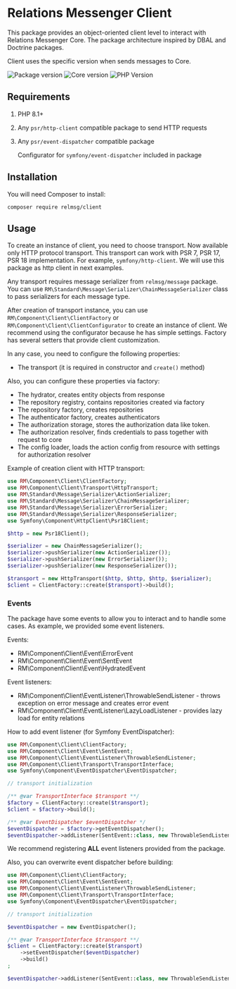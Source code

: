 # Relations Messenger Client

This package provides an object-oriented client level to interact with Relations Messenger Core. The package architecture inspired by DBAL and Doctrine packages.

Client uses the specific version when sends messages to Core.

![Package version](https://img.shields.io/packagist/v/relmsg/client?style=for-the-badge)
![Core version](https://img.shields.io/static/v1?label=Core%20version&message=1.0&color=blue&style=for-the-badge)
![PHP Version](https://img.shields.io/static/v1?label=PHP&message=^8.1&color=blue&style=for-the-badge)

## Requirements

1. PHP 8.1+
2. Any `psr/http-client` compatible package to send HTTP requests
3. Any `psr/event-dispatcher` compatible package 

   Configurator for `symfony/event-dispatcher` included in package

## Installation

You will need Composer to install:

`composer require relmsg/client`

## Usage

To create an instance of client, you need to choose transport. Now available only HTTP protocol transport. This transport can work with PSR 7, PSR 17, PSR 18 implementation. For example, `symfony/http-client`. We will use this package as http client in next examples.

Any transport requires message serializer from `relmsg/message` package. You can use `RM\Standard\Message\Serializer\ChainMessageSerializer` class to pass serializers for each message type.

After creation of transport instance, you can use `RM\Component\Client\ClientFactory` or `RM\Component\Client\ClientConfigurator` to create an instance of client. We recommend using the configurator because he has simple settings. Factory has several setters that provide client customization.

In any case, you need to configure the following properties: 

* The transport (it is required in constructor and `create()` method)

Also, you can configure these properties via factory:

* The hydrator, creates entity objects from response
* The repository registry, contains repositories created via factory
* The repository factory, creates repositories
* The authenticator factory, creates authenticators
* The authorization storage, stores the authorization data like token.
* The authorization resolver, finds credentials to pass together with request to core
* The config loader, loads the action config from resource with settings for authorization resolver


Example of creation client with HTTP transport:

```php
use RM\Component\Client\ClientFactory;
use RM\Component\Client\Transport\HttpTransport;
use RM\Standard\Message\Serializer\ActionSerializer;
use RM\Standard\Message\Serializer\ChainMessageSerializer;
use RM\Standard\Message\Serializer\ErrorSerializer;
use RM\Standard\Message\Serializer\ResponseSerializer;
use Symfony\Component\HttpClient\Psr18Client;

$http = new Psr18Client();

$serializer = new ChainMessageSerializer();
$serializer->pushSerializer(new ActionSerializer());
$serializer->pushSerializer(new ErrorSerializer());
$serializer->pushSerializer(new ResponseSerializer());

$transport = new HttpTransport($http, $http, $http, $serializer);
$client = ClientFactory::create($transport)->build();
```

### Events

The package have some events to allow you to interact and to handle some cases. As example, we provided some event listeners.

Events:
- RM\Component\Client\Event\ErrorEvent
- RM\Component\Client\Event\SentEvent
- RM\Component\Client\Event\HydratedEvent

Event listeners:
- RM\Component\Client\EventListener\ThrowableSendListener - throws exception on error message and creates error event
- RM\Component\Client\EventListener\LazyLoadListener - provides lazy load for entity relations

How to add event listener (for Symfony EventDispatcher):
```php
use RM\Component\Client\ClientFactory;
use RM\Component\Client\Event\SentEvent;
use RM\Component\Client\EventListener\ThrowableSendListener;
use RM\Component\Client\Transport\TransportInterface;
use Symfony\Component\EventDispatcher\EventDispatcher;

// transport initialization

/** @var TransportInterface $transport **/
$factory = ClientFactory::create($transport);
$client = $factory->build();

/** @var EventDispatcher $eventDispatcher */
$eventDispatcher = $factory->getEventDispatcher();
$eventDispatcher->addListener(SentEvent::class, new ThrowableSendListener($eventDispatcher));
```
We recommend registering **ALL** event listeners provided from the package.

Also, you can overwrite event dispatcher before building:
```php
use RM\Component\Client\ClientFactory;
use RM\Component\Client\Event\SentEvent;
use RM\Component\Client\EventListener\ThrowableSendListener;
use RM\Component\Client\Transport\TransportInterface;
use Symfony\Component\EventDispatcher\EventDispatcher;

// transport initialization

$eventDispatcher = new EventDispatcher();

/** @var TransportInterface $transport **/
$client = ClientFactory::create($transport)
    ->setEventDispatcher($eventDispatcher)
    ->build()
;

$eventDispatcher->addListener(SentEvent::class, new ThrowableSendListener($eventDispatcher));
```

